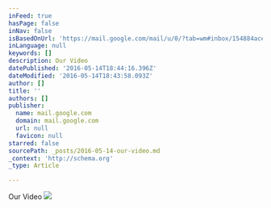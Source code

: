 ```yaml
---
inFeed: true
hasPage: false
inNav: false
isBasedOnUrl: 'https://mail.google.com/mail/u/0/?tab=wm#inbox/154884ace1898dc3'
inLanguage: null
keywords: []
description: Our Video
datePublished: '2016-05-14T18:44:16.396Z'
dateModified: '2016-05-14T18:43:58.093Z'
author: []
title: ''
authors: []
publisher:
  name: mail.google.com
  domain: mail.google.com
  url: null
  favicon: null
starred: false
sourcePath: _posts/2016-05-14-our-video.md
_context: 'http://schema.org'
_type: Article

---
```

Our Video
![](https://ci5.googleusercontent.com/proxy/EzXuQ2eDlPKP-tSA2ubRtDRsSLBzxI2VFlqysP19CgiF59orDeUaodcJXZTo7KEh0VZx3HIm7DqESO7Voctxsf09j3_odoF55bEZe55qHyAmSA=s0-d-e1-ft#http://cdn.turnhere.com/images/tn/OY4d2ox08HLT1Ypjeb4gtg.png)